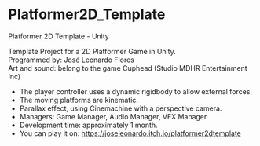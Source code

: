 # Platformer2D_Template
 Platformer 2D Template - Unity

Template Project for a 2D Platformer Game in Unity.  
Programmed by: José Leonardo Flores  
Art and sound: belong to the game Cuphead (Studio MDHR Entertainment Inc)

  - The player controller uses a dynamic rigidbody to allow external forces.
  - The moving platforms are kinematic.
  - Parallax effect, using Cinemachine with a perspective camera.
  - Managers: Game Manager, Audio Manager, VFX Manager
  - Development time: approximately 1 month.
  - You can play it on: https://joseleonardo.itch.io/platformer2dtemplate
